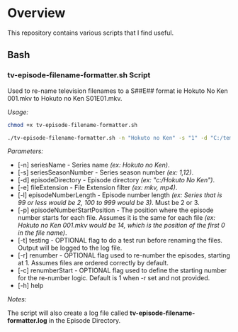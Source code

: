 # Overview

This repository contains various scripts that I find useful.

## Bash

### tv-episode-filename-formatter.sh Script

Used to re-name television filenames to a S##E## format ie Hokuto No Ken 001.mkv to Hokuto no Ken S01E01.mkv.

*Usage:*

```bash
chmod +x tv-episode-filename-formatter.sh

./tv-episode-filename-formatter.sh -n "Hokuto no Ken" -s "1" -d "C:/temp/My Plex/My Anime/Hokuto no Ken" -e "mkv" -l "3" -p "14"
```

*Parameters:*

- [-n] seriesName - Series name *(ex: Hokuto no Ken)*.
- [-s] seriesSeasonNumber - Series season number *(ex: 1,12)*.
- [-d] episodeDirectory - Episode directory *(ex: "c:/Hokuto No Ken")*.
- [-e] fileExtension - File Extension filter *(ex: mkv, mp4)*.
- [-l] episodeNumberLength - Episode number length *(ex: Series that is 99 or less would be 2, 100 to 999 would be 3)*.  Must be 2 or 3.
- [-p] episodeNumberStartPosition - The position where the episode number starts for each file.  Assumes it is the same for each file *(ex: Hokuto no Ken 001.mkv would be 14, which is the position of the first 0 in the file name)*.
- [-t] testing - OPTIONAL flag to do a test run before renaming the files.  Output will be logged to the log file.
- [-r] renumber - OPTIONAL flag used to re-number the episodes, starting at 1.  Assumes files are ordered correctly by default.
- [-c] renumberStart - OPTIONAL flag used to define the starting number for the re-number logic.  Default is 1 when -r set and not provided.
- [-h] help

*Notes:*

The script will also create a log file called **tv-episode-filename-formatter.log** in the Episode Directory.